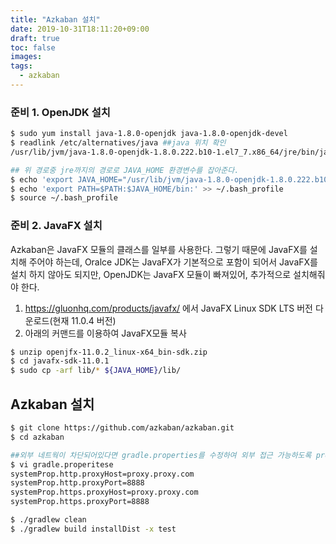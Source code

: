 ```yaml
---
title: "Azkaban 설치"
date: 2019-10-31T18:11:20+09:00
draft: true
toc: false
images:
tags: 
  - azkaban
---
```


### 준비 1. OpenJDK 설치
```bash
$ sudo yum install java-1.8.0-openjdk java-1.8.0-openjdk-devel
$ readlink /etc/alternatives/java ##java 위치 확인
/usr/lib/jvm/java-1.8.0-openjdk-1.8.0.222.b10-1.el7_7.x86_64/jre/bin/java

## 위 경로중 jre까지의 경로로 JAVA_HOME 환경변수를 잡아준다.
$ echo 'export JAVA_HOME="/usr/lib/jvm/java-1.8.0-openjdk-1.8.0.222.b10-1.el7_7.x86_64/jre"' >> ~/.bash_profile
$ echo 'export PATH=$PATH:$JAVA_HOME/bin:' >> ~/.bash_profile
$ source ~/.bash_profile

```

### 준비 2. JavaFX 설치
Azkaban은 JavaFX 모듈의 클래스를 일부를 사용한다. 그렇기 때문에 JavaFX를 설치해 주어야 하는데, Oralce JDK는 JavaFX가 기본적으로 포함이 되어서 JavaFX를 설치 하지 않아도 되지만, OpenJDK는 JavaFX 모듈이 빠져있어, 추가적으로 설치해줘야 한다.

1. https://gluonhq.com/products/javafx/ 에서 JavaFX Linux SDK LTS 버전 다운로드(현재 11.0.4 버전)
2. 아래의 커맨드를 이용하여 JavaFX모듈 복사
```bash
$ unzip openjfx-11.0.2_linux-x64_bin-sdk.zip
$ cd javafx-sdk-11.0.1
$ sudo cp -arf lib/* ${JAVA_HOME}/lib/
```

## Azkaban 설치
```bash
$ git clone https://github.com/azkaban/azkaban.git
$ cd azkaban

##외부 네트웍이 차단되어있다면 gradle.properties를 수정하여 외부 접근 가능하도록 proxy 설정
$ vi gradle.properitese
systemProp.http.proxyHost=proxy.proxy.com
systemProp.http.proxyPort=8888
systemProp.https.proxyHost=proxy.proxy.com
systemProp.https.proxyPort=8888

$ ./gradlew clean
$ ./gradlew build installDist -x test
```

